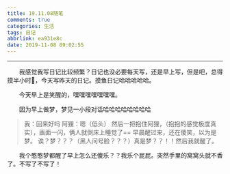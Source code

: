 ```yaml
---
title: 19.11.08随笔
comments: true
categories: 生活
tags: 日记
abbrlink: ea931e8c
date: 2019-11-08 09:02:55
---
```


---

&emsp;&emsp;我感觉我写日记比较频繁？日记也没必要每天写，还是早上写，但是吧，总得摸半小时🐠，今天写昨天的日记。摸鱼日记哈哈哈哈哈。

&emsp;&emsp;今天早上是笑醒的，嘿嘿嘿嘿嘿嘿嘿。

&emsp;&emsp;因为早上做梦，梦见一小段对话哈哈哈哈哈哈哈哈

>我：回来好吗
>阿狸：嗯（低头）
>然后一把抱住阿狸，（抱抱的感觉极度真实），画面一闪，俩人就倒床上睡觉了==
>早晨醒过来，还在傻笑，以为是梦。
>诶？梦？？？（黑人问号脸？？？）真是梦？？！！然后我就醒了。

&emsp;&emsp;我个憨憨梦都醒了早上怎么还傻乐？？我乐个屁屁。突然手里的窝窝头就不香了。不写了不写了！